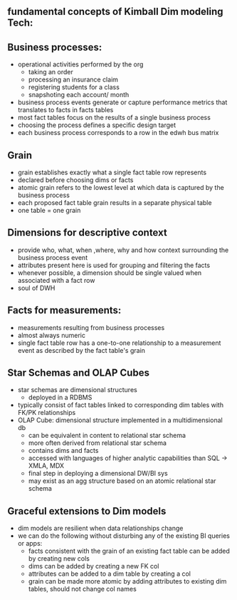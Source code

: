 ## fundamental concepts of Kimball Dim modeling Tech:

## Business processes:
- operational activities performed by the org
	- taking an order
	- processing an insurance claim
	- registering students for a class
	- snapshoting each account/ month
- business process events generate or capture performance metrics that translates to facts in facts tables
- most fact tables focus on the results of a single business process
- choosing the process defines a specific design target
- each business process corresponds to a row in the edwh bus matrix

## Grain
- grain establishes exactly what a single fact table row represents
- declared before choosing dims or facts
- atomic grain refers to the lowest level at which data is captured by the business process
- each proposed fact table grain results in a separate physical table
- one table = one grain

## Dimensions for descriptive context
- provide who, what, when ,where, why and how context surrounding the business process event
- attributes present here is used for grouping and filtering the facts
- whenever possible, a dimension should be single valued when associated with a fact row
- soul of DWH

## Facts for measurements:
- measurements resulting from business processes
- almost always numeric
- single fact table row has a one-to-one relationship to a measurement event as described by the fact table's grain

## Star Schemas and OLAP Cubes
- star schemas are dimensional structures
	- deployed in a RDBMS
- typically consist of fact tables linked to corresponding dim tables with FK/PK relationships
- OLAP Cube: dimensional structure implemented in a multidimensional db
	- can be equivalent in content to relational star schema
	- more often derived from relational star schema
	- contains dims and facts
	- accessed with languages of higher analytic capabilities than SQL -> XMLA, MDX
	- final step in deploying a dimensional DW/BI sys
	- may exist as an agg structure based on an atomic relational star schema
## Graceful extensions to Dim models
- dim models are resilient when data relationships change
- we can do the following without disturbing any of the existing BI queries or apps:
	- facts consistent with the grain of an existing fact table can be added by creating new cols
	- dims can be added by creating a new FK col
	- attributes can be added to a dim table by creating a col
	- grain can be made more atomic by adding attributes to existing dim tables, should not change col names